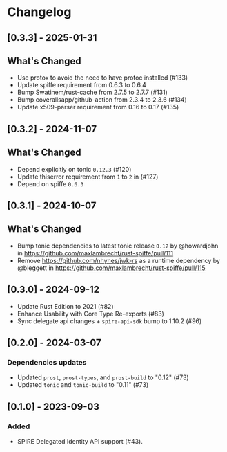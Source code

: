 # Changelog

## [0.3.3] - 2025-01-31

## What's Changed

* Use protox to avoid the need to have protoc installed (#133)
* Update spiffe requirement from 0.6.3 to 0.6.4
* Bump Swatinem/rust-cache from 2.7.5 to 2.7.7 (#131)
* Bump coverallsapp/github-action from 2.3.4 to 2.3.6 (#134)
* Update x509-parser requirement from 0.16 to 0.17 (#135)

## [0.3.2] - 2024-11-07

## What's Changed

* Depend explicitly on tonic `0.12.3` (#120)
* Update thiserror requirement from `1` to `2` in (#127)
* Depend on spiffe `0.6.3`

## [0.3.1] - 2024-10-07

## What's Changed
* Bump tonic dependencies to latest tonic release `0.12` by @howardjohn in https://github.com/maxlambrecht/rust-spiffe/pull/111
* Remove https://github.com/nhynes/jwk-rs as a runtime dependency by @bleggett in https://github.com/maxlambrecht/rust-spiffe/pull/115

## [0.3.0] - 2024-09-12

- Update Rust Edition to 2021 (#82)
- Enhance Usability with Core Type Re-exports (#83)
- Sync delegate api changes + `spire-api-sdk` bump to 1.10.2 (#96)
 
## [0.2.0] - 2024-03-07

### Dependencies updates

- Updated `prost`, `prost-types`, and `prost-build` to "0.12" (#73)
- Updated `tonic` and `tonic-build` to "0.11" (#73)

## [0.1.0] - 2023-09-03

### Added

- SPIRE Delegated Identity API support (#43).
